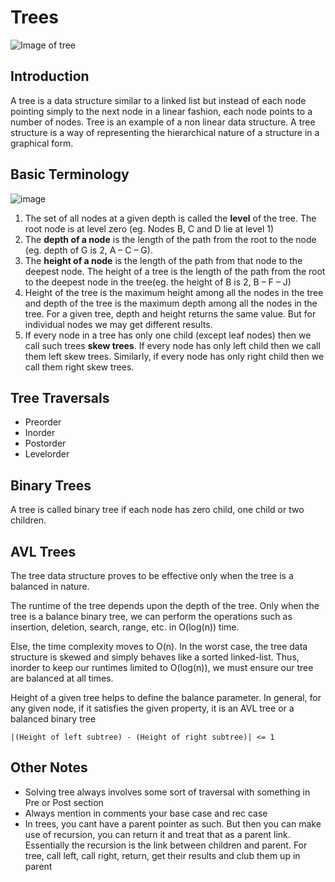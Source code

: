 # Trees

<img src = "https://qph.cf2.quoracdn.net/main-qimg-cafdb4368095621b0b6cd00738c19f95-pjlq" alt = "Image of tree">

## Introduction 
A tree is a data structure similar to a linked list but instead of each node pointing simply to the next node in a linear fashion, each node points to a number of nodes. Tree is an example of a non linear data structure.
A tree structure is a way of representing the hierarchical nature of a structure in a graphical form.

## Basic Terminology

![image](https://user-images.githubusercontent.com/103832825/202587670-af19129c-3a8d-46fc-a3e1-4bf80a59858e.png)

1) The set of all nodes at a given depth is called the <b>level</b> of the tree. The root node is at level zero (eg. Nodes B, C and D lie at level 1)
2) The <b>depth of a node</b> is the length of the path from the root to the node (eg. depth of G is 2, A – C – G).
3) The <b>height of a node</b> is the length of the path from that node to the deepest node. The height of a tree is the length of the path from the root to the deepest node in the tree(eg. the height of B is 2, B – F – J)
4) Height of the tree is the maximum height among all the nodes in the tree and depth of the tree is the maximum depth among all the nodes in the tree. For a given tree, depth and height returns the same value. But for individual nodes we may get different results.
5) If every node in a tree has only one child (except leaf nodes) then we call such trees <b>skew trees</b>. If every node has only left child then we call them left skew trees. Similarly, if every node has only right child then we call them right skew trees.

## Tree Traversals 

* Preorder
* Inorder
* Postorder
* Levelorder

## Binary Trees
A tree is called binary tree if each node has zero child, one child or two children.

## AVL Trees

The tree data structure proves to be effective only when the tree is a balanced in nature. 

The runtime of the tree depends upon the depth of the tree. Only when the tree is a balance binary tree, we can perform the operations such as insertion, deletion, search, range, etc. in O(log(n)) time. 

Else, the time complexity moves to O(n). In the worst case, the tree data structure is skewed and simply behaves like a sorted linked-list. Thus, inorder to keep our runtimes limited to O(log(n)), we must ensure our tree are balanced at all times.

Height of a given tree helps to define the balance parameter. In general, for any given node, if it satisfies the given property, it is an AVL tree or a balanced binary tree

```|(Height of left subtree) - (Height of right subtree)| <= 1```

## Other Notes

* Solving tree always involves some sort of traversal with something in Pre or Post section
* Always mention in comments your base case and rec case
* In trees, you cant have a parent pointer as such. But then you can make use of recursion, you can return it and treat that as a parent link. Essentially the recursion is the link between children and parent. For tree, call left, call right, return, get their results and club them up in parent